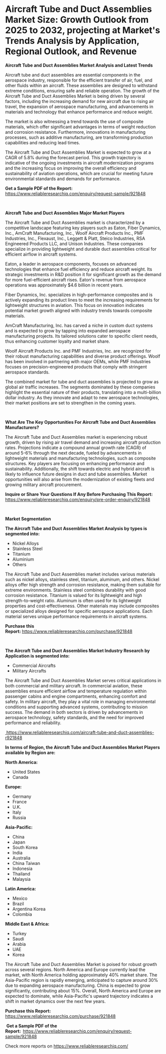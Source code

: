 <p><h1>Aircraft Tube and Duct Assemblies Market Size: Growth Outlook from 2025 to 2032, projecting at Market's Trends Analysis by Application, Regional Outlook, and Revenue</h1></p><p><strong>Aircraft Tube and Duct Assemblies Market Analysis and Latest Trends</strong></p>
<p><p>Aircraft tube and duct assemblies are essential components in the aerospace industry, responsible for the efficient transfer of air, fuel, and other fluids within an aircraft. These assemblies are designed to withstand extreme conditions, ensuring safe and reliable operation. The growth of the Aircraft Tube and Duct Assemblies Market is being driven by several factors, including the increasing demand for new aircraft due to rising air travel, the expansion of aerospace manufacturing, and advancements in materials and technology that enhance performance and reduce weight.</p><p>The market is also witnessing a trend towards the use of composite materials, which offer significant advantages in terms of weight reduction and corrosion resistance. Furthermore, innovations in manufacturing processes, such as additive manufacturing, are transforming production capabilities and reducing lead times.</p><p>The Aircraft Tube and Duct Assemblies Market is expected to grow at a CAGR of 5.8% during the forecast period. This growth trajectory is indicative of the ongoing investments in aircraft modernization programs and the increasing focus on improving the overall efficiency and sustainability of aviation operations, which are crucial for meeting future environmental standards and demands for performance.</p></p>
<p><strong>Get a Sample PDF of the Report:&nbsp;</strong> <a href="https://www.reliableresearchiq.com/enquiry/request-sample/921848?utm_campaign=2298&utm_medium=2&utm_source=Github&utm_content=ia&utm_term=23022025&utm_id=aircraft-tube-and-duct-assemblies">https://www.reliableresearchiq.com/enquiry/request-sample/921848</a></p>
<p>&nbsp;</p>
<p><strong>Aircraft Tube and Duct Assemblies Major Market Players</strong></p>
<p><p>The Aircraft Tube and Duct Assemblies market is characterized by a competitive landscape featuring key players such as Eaton, Fiber Dynamics, Inc., AmCraft Manufacturing, Inc., Woolf Aircraft Products Inc., PMF Industries, Inc., Flexaust, Inc., Leggett & Platt, Steico Industries, RSA Engineered Products LLC, and Unison Industries. These companies specialize in providing lightweight and durable duct assemblies critical for efficient airflow in aircraft systems.</p><p>Eaton, a leader in aerospace components, focuses on advanced technologies that enhance fuel efficiency and reduce aircraft weight. Its strategic investments in R&D position it for significant growth as the demand for more fuel-efficient aircraft rises. Eaton's revenue from aerospace operations was approximately $4.6 billion in recent years.</p><p>Fiber Dynamics, Inc. specializes in high-performance composites and is actively expanding its product lines to meet the increasing requirements for lightweight structures in aviation. This focus on innovation indicates potential market growth aligned with industry trends towards composite materials.</p><p>AmCraft Manufacturing, Inc. has carved a niche in custom duct systems and is expected to grow by tapping into expanded aerospace manufacturing projects. Its tailored solutions cater to specific client needs, thus enhancing customer loyalty and market share.</p><p>Woolf Aircraft Products Inc. and PMF Industries, Inc. are recognized for their robust manufacturing capabilities and diverse product offerings. Woolf has been involved in partnering with major OEMs, while PMF Industries focuses on precision-engineered products that comply with stringent aerospace standards.</p><p>The combined market for tube and duct assemblies is projected to grow as global air traffic increases. The segments dominated by these companies highlight the essential nature of their products, translating into a multi-billion dollar industry. As they innovate and adapt to new aerospace technologies, their market positions are set to strengthen in the coming years.</p></p>
<p>&nbsp;</p>
<p><strong>What Are The Key Opportunities For Aircraft Tube and Duct Assemblies Manufacturers?</strong></p>
<p><p>The Aircraft Tube and Duct Assemblies market is experiencing robust growth, driven by rising air travel demand and increasing aircraft production rates. Projections indicate a compound annual growth rate (CAGR) of around 5-6% through the next decade, fueled by advancements in lightweight materials and manufacturing technologies, such as composite structures. Key players are focusing on enhancing performance and sustainability. Additionally, the shift towards electric and hybrid aircraft is likely to influence future designs in duct and tube assemblies. Market opportunities will also arise from the modernization of existing fleets and growing military aircraft procurement.</p></p>
<p><strong>Inquire or Share Your Questions If Any Before Purchasing This Report:</strong> <a href="https://www.reliableresearchiq.com/enquiry/pre-order-enquiry/921848?utm_campaign=2298&utm_medium=2&utm_source=Github&utm_content=ia&utm_term=23022025&utm_id=aircraft-tube-and-duct-assemblies">https://www.reliableresearchiq.com/enquiry/pre-order-enquiry/921848</a></p>
<p>&nbsp;</p>
<p><strong>Market Segmentation</strong></p>
<p><strong>The Aircraft Tube and Duct Assemblies Market Analysis by types is segmented into:</strong></p>
<p><ul><li>Nickel Alloys</li><li>Stainless Steel</li><li>Titanium</li><li>Aluminium</li><li>Others</li></ul></p>
<p><p>The Aircraft Tube and Duct Assemblies market includes various materials such as nickel alloys, stainless steel, titanium, aluminum, and others. Nickel alloys offer high strength and corrosion resistance, making them suitable for extreme environments. Stainless steel combines durability with good corrosion resistance. Titanium is valued for its lightweight and high strength-to-weight ratio. Aluminum is often used for its lightweight properties and cost-effectiveness. Other materials may include composites or specialized alloys designed for specific aerospace applications. Each material serves unique performance requirements in aircraft systems.</p></p>
<p><strong>Purchase this Report:&nbsp;</strong><a href="https://www.reliableresearchiq.com/purchase/921848?utm_campaign=2298&utm_medium=2&utm_source=Github&utm_content=ia&utm_term=23022025&utm_id=aircraft-tube-and-duct-assemblies">https://www.reliableresearchiq.com/purchase/921848</a></p>
<p>&nbsp;</p>
<p><strong>The Aircraft Tube and Duct Assemblies Market Industry Research by Application is segmented into:</strong></p>
<p><ul><li>Commercial Aircrafts</li><li>Military Aircrafts</li></ul></p>
<p><p>The Aircraft Tube and Duct Assemblies Market serves critical applications in both commercial and military aircraft. In commercial aviation, these assemblies ensure efficient airflow and temperature regulation within passenger cabins and engine compartments, enhancing comfort and safety. In military aircraft, they play a vital role in managing environmental conditions and supporting advanced systems, contributing to mission success. The demand in both sectors is driven by advancements in aerospace technology, safety standards, and the need for improved performance and reliability.</p></p>
<p><a href="https://www.reliableresearchiq.com/aircraft-tube-and-duct-assemblies-r921848?utm_campaign=2298&utm_medium=2&utm_source=Github&utm_content=ia&utm_term=23022025&utm_id=aircraft-tube-and-duct-assemblies">&nbsp;https://www.reliableresearchiq.com/aircraft-tube-and-duct-assemblies-r921848</a></p>
<p><strong>In terms of Region, the Aircraft Tube and Duct Assemblies Market Players available by Region are:</strong></p>
<p>
    <p> <strong> North America: </strong>
        <ul>
            <li>United States</li>
            <li>Canada</li>
        </ul>
        </p> 
    <p> <strong> Europe: </strong>
        <ul>
            <li>Germany</li>
            <li>France</li>
            <li>U.K.</li>
            <li>Italy</li>
            <li>Russia</li>
        </ul>
        </p> 
    <p> <strong> Asia-Pacific: </strong>
        <ul>
            <li>China</li>
            <li>Japan</li>
            <li>South Korea</li>
            <li>India</li>
            <li>Australia</li>
            <li>China Taiwan</li>
            <li>Indonesia</li>
            <li>Thailand</li>
            <li>Malaysia</li>
        </ul>
        </p> 
    <p> <strong> Latin America: </strong>
        <ul>
            <li>Mexico</li>
            <li>Brazil</li>
            <li>Argentina Korea</li>
            <li>Colombia</li>
        </ul>
        </p> 
    <p> <strong> Middle East & Africa: </strong>
        <ul>
            <li>Turkey</li>
            <li>Saudi</li>
            <li>Arabia</li>
            <li>UAE</li>
            <li>Korea</li>
        </ul>
    </p>
    </p>
<p><p>The Aircraft Tube and Duct Assemblies Market is poised for robust growth across several regions. North America and Europe currently lead the market, with North America holding approximately 40% market share. The Asia-Pacific region is rapidly emerging, anticipated to capture around 30% due to expanding aerospace manufacturing. China is expected to grow significantly, contributing about 15%. Overall, North America and Europe are expected to dominate, while Asia-Pacific's upward trajectory indicates a shift in market dynamics over the next few years.</p></p>
<p><strong>Purchase this Report: </strong><a href="https://www.reliableresearchiq.com/purchase/921848?utm_campaign=2298&utm_medium=2&utm_source=Github&utm_content=ia&utm_term=23022025&utm_id=aircraft-tube-and-duct-assemblies">https://www.reliableresearchiq.com/purchase/921848</a></p>
<p>&nbsp;<strong>Get a Sample PDF of the Report:&nbsp;&nbsp;</strong><a href="https://www.reliableresearchiq.com/enquiry/request-sample/921848?utm_campaign=2298&utm_medium=2&utm_source=Github&utm_content=ia&utm_term=23022025&utm_id=aircraft-tube-and-duct-assemblies">https://www.reliableresearchiq.com/enquiry/request-sample/921848</a></p>
<p><strong></strong></p>
<p>Check more reports on <a href="https://www.reliableresearchiq.com/?utm_campaign=2298&utm_medium=2&utm_source=Github&utm_content=ia&utm_term=23022025&utm_id=aircraft-tube-and-duct-assemblies">https://www.reliableresearchiq.com/</a></p>